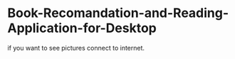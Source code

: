 # Book-Recomandation-and-Reading-Application-for-Desktop
if you want to see pictures connect to internet.
